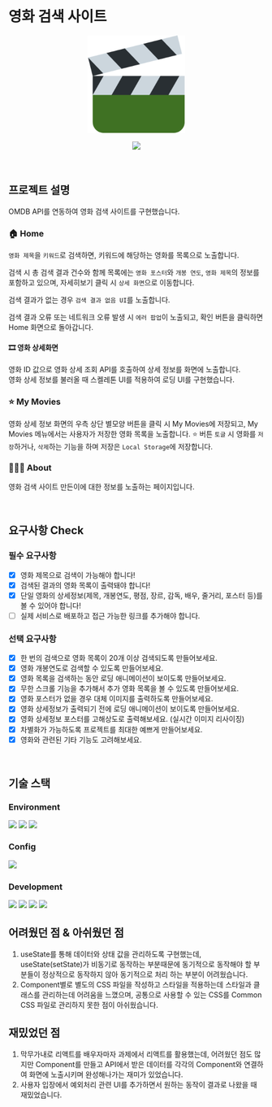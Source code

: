 # 영화 검색 사이트

<p align="center">
  <img src='public/logo.png' alt="LOGO">
</p>

<p align="center">
<a href="https://hits.seeyoufarm.com"><img src="https://hits.seeyoufarm.com/api/count/incr/badge.svg?url=https%3A%2F%2Fgithub.com%2FEungBug%2Fmovie-search-project&count_bg=%236A60AF&title_bg=%231C1A29&icon=&icon_color=%23E7E7E7&title=hits&edge_flat=false"/></a>
</p>

<br>

## 프로젝트 설명

OMDB API를 연동하여 영화 검색 사이트를 구현했습니다.

<!-- TODO : 메뉴 설명 추가 -->

### 🏠 Home

`영화 제목`을 `키워드`로 검색하면, 키워드에 해당하는 영화를 목록으로 노출합니다.

검색 시 총 검색 결과 건수와 함께 목록에는 `영화 포스터`와 `개봉 연도`, `영화 제목`의 정보를 포함하고 있으며, 자세히보기 클릭 시 `상세 화면`으로 이동합니다.

검색 결과가 없는 경우 `검색 결과 없음 UI`를 노출합니다.

검색 결과 오류 또는 네트워크 오류 발생 시 `에러 팝업`이 노출되고, 확인 버튼을 클릭하면 Home 화면으로 돌아갑니다.

#### 🎞️ 영화 상세화면

영화 ID 값으로 영화 상세 조회 API를 호출하여 상세 정보를 화면에 노출합니다.  
영화 상세 정보를 불러올 때 스켈레톤 UI를 적용하여 로딩 UI를 구현했습니다.

### ⭐️ My Movies

영화 상세 정보 화면의 우측 상단 별모양 버튼을 클릭 시 My Movies에 저장되고, My Movies 메뉴에서는 사용자가 저장한 영화 목록을 노출합니다.
⭐️ 버튼 `토글` 시 영화를 `저장`하거나, `삭제`하는 기능을 하며 저장은 `Local Storage`에 저장합니다.

### 👩🏻‍💻 About

영화 검색 사이트 만든이에 대한 정보를 노출하는 페이지입니다.

<br>

## 요구사항 Check

### 필수 요구사항

- [x] 영화 제목으로 검색이 가능해야 합니다!
- [x] 검색된 결과의 영화 목록이 출력돼야 합니다!
- [x] 단일 영화의 상세정보(제목, 개봉연도, 평점, 장르, 감독, 배우, 줄거리, 포스터 등)를 볼 수 있어야 합니다!
- [ ] 실제 서비스로 배포하고 접근 가능한 링크를 추가해야 합니다.

### 선택 요구사항

- [x] 한 번의 검색으로 영화 목록이 20개 이상 검색되도록 만들어보세요.
- [x] 영화 개봉연도로 검색할 수 있도록 만들어보세요.
- [x] 영화 목록을 검색하는 동안 로딩 애니메이션이 보이도록 만들어보세요.
- [x] 무한 스크롤 기능을 추가해서 추가 영화 목록을 볼 수 있도록 만들어보세요.
- [x] 영화 포스터가 없을 경우 대체 이미지를 출력하도록 만들어보세요.
- [x] 영화 상세정보가 출력되기 전에 로딩 애니메이션이 보이도록 만들어보세요.
- [x] 영화 상세정보 포스터를 고해상도로 출력해보세요. (실시간 이미지 리사이징)
- [x] 차별화가 가능하도록 프로젝트를 최대한 예쁘게 만들어보세요.
- [x] 영화와 관련된 기타 기능도 고려해보세요.

<br>

## 기술 스택

### Environment

<img src="https://img.shields.io/badge/visualstudiocode-007ACC?style=for-the-badge&logo=visualstudiocode&logoColor=white"> <img src="https://img.shields.io/badge/github-181717?style=for-the-badge&logo=github&logoColor=white"> <img src="https://img.shields.io/badge/git-F05032?style=for-the-badge&logo=git&logoColor=white">

### Config

<img src="https://img.shields.io/badge/npm-CB3837?style=for-the-badge&logo=npm&logoColor=white">

### Development

<img src="https://img.shields.io/badge/html5-E34F26?style=for-the-badge&logo=html5&logoColor=white"> <img src="https://img.shields.io/badge/css-1572B6?style=for-the-badge&logo=css3&logoColor=white"> <img src="https://img.shields.io/badge/javascript-F7DF1E?style=for-the-badge&logo=javascript&logoColor=black"> <img src="https://img.shields.io/badge/react-61DAFB?style=for-the-badge&logo=react&logoColor=black">

## 어려웠던 점 & 아쉬웠던 점

1. useState를 통해 데이터와 상태 값을 관리하도록 구현했는데, useState(setState)가 비동기로 동작하는 부분때문에
   동기적으로 동작해야 할 부분들이 정상적으로 동작하지 않아 동기적으로 처리 하는 부분이 어려웠습니다.
2. Component별로 별도의 CSS 파일을 작성하고 스타일을 적용하는데 스타일과 클래스를 관리하는데 어려움을 느꼈으며,
   공통으로 사용할 수 있는 CSS를 Common CSS 파일로 관리하지 못한 점이 아쉬웠습니다.

## 재밌었던 점

1. 막무가내로 리액트를 배우자마자 과제에서 리액트를 활용했는데, 어려웠던 점도 많지만 Component를 만들고
   API에서 받은 데이터를 각각의 Component와 연결하여 화면에 노출시키며 완성해나가는 재미가 있었습니다.
2. 사용자 입장에서 예외처리 관련 UI를 추가하면서 원하는 동작이 결과로 나왔을 때 재밌었습니다.
